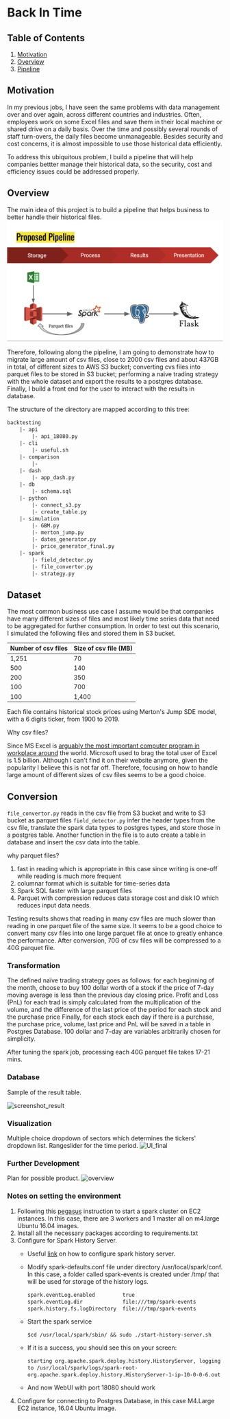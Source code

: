 # Back In Time

## Table of Contents

1. [Motivation](#motivation)
2. [Overview](#overview)
3. [Pipeline](#pipeline)

## Motivation
In my previous jobs, I have seen the same problems with data management over and over again, 
across different countries and industries. Often, employees work on some Excel files 
and save them in their local machine or shared drive on a daily basis. 
Over the time and possibly several rounds of staff turn-overs,
the daily files become unmanageable. Besides security and cost concerns, 
it is almost impossible to use those historical data efficiently. 

To address this ubiquitous problem, I build a pipeline that will help companies bettter manage their historical data, 
so the security, cost and efficiency issues could be addressed properly.


## Overview
The main idea of this project is to build a pipeline that helps business to better handle their historical files.
![pipeline](static/pipeline.png)

Therefore, following along the pipeline, I am going to demonstrate how to migrate large amount of csv files, 
close to 2000 csv files and about 437GB in total, of different sizes to AWS S3 bucket; 
converting cvs files into parquet files to be stored in S3 bucket; performing a naive trading strategy with the whole dataset and 
export the results to a postgres database. Finally, I build a front end for the user to interact with the results in database.

The structure of the directory are mapped according to this tree:
```
backtesting
    |- api
        |- api_18080.py
    |- cli
        |- useful.sh
    |- comparison
        |-
    |- dash
        |- app_dash.py
    |- db
        |- schema.sql
    |- python
        |- connect_s3.py
        |- create_table.py
    |- simulation
        |- GBM.py
        |- merton_jump.py
        |- dates_generator.py
        |- price_generator_final.py
    |- spark
        |- field_detector.py
        |- file_convertor.py
        |- strategy.py
```


## Dataset
The most common business use case I assume would be that companies have many different sizes of files and most likely time series data that need to be aggregated for further consumption.
In order to test out this scenario, I simulated the following files and stored them in S3 bucket. 

|Number of csv files|Size of csv file (MB)|
|---|---|
|1,251|70|
|500|140|
|200|350|
|100|700|
|100|1,400|

Each file contains historical stock prices using Merton's Jump SDE model, with a 6 digits ticker, from 1900 to 2019. 

Why csv files?

Since MS Excel is [arguably the most important computer program in workplace around](https://www.investopedia.com/articles/personal-finance/032415/importance-excel-business.asp) the world. 
Microsoft used to brag the total user of Excel is 1.5 billion. Although I can't find it on their website anymore,
given the popularity I believe this is not far off. Therefore, focusing on how to handle large amount of different sizes of csv files seems to be a good choice.


## Conversion
```file_convertor.py``` reads in the csv file from S3 bucket and write to S3 bucket as parquet files
```field_detector.py``` infer the header types from the csv file, translate the spark data types to postgres types, 
and store those in a postgres table. Another function in the file is to auto create a table in database and insert the 
csv data into the table. 

why parquet files?
1. fast in reading which is appropriate in this case since writing is one-off while reading is much more frequent
2. columnar format which is suitable for time-series data
3. Spark SQL faster with large parquet files
4. Parquet with compression reduces data storage cost and disk IO which reduces input data needs.

Testing results shows that reading in many csv files are much slower than reading in one parquet file of the same size.
It seems to be a good choice to convert many csv files into one large parquet file at once to greatly enhance the performance.
After conversion, 70G of csv files will be compressed to a 40G parquet file.

### Transformation
The defined naïve trading strategy goes as follows: for each beginning of the month, choose to buy 100 dollar worth of a stock
if the price of 7-day moving average is less than the previous day closing price. Profit and Loss (PnL) for each trad is simply calculated 
from the multiplication of the volume, and the difference of the last price of the period for each stock and the purchase price
Finally, for each stock each day if there is a purchase, the purchase price, volume, last price and PnL will be
saved in a table in Postgres Database.  100 dollar and 7-day are variables arbitrarily chosen for simplicity.

After tuning the spark job, processing each 40G parquet file takes 17-21 mins.

### Database
Sample of the result table.

![screenshot_result](static/ScreenShot_Results.png)


### Visualization
Multiple choice dropdown of sectors which determines the tickers' dropdown list.
Rangeslider for the time period.
![UI_final](static/UI_final.png)

### Further Development

Plan for possible product.
![overview](static/overview.png)



### Notes on setting the environment

1. Following this [pegasus](https://blog.insightdatascience.com/how-to-get-hadoop-and-spark-up-and-running-on-aws-7a1b0ab55459) 
instruction to start a spark cluster on EC2 instances. In this case, there are 3 workers and 1 master all on m4.large 
Ubuntu 16.04 images.
2. Install all the necessary packages according to requirements.txt
3. Configure for Spark History Server. 
    - Useful [link](https://www.ibm.com/support/knowledgecenter/en/SS3MQL_1.1.1/management_sym/spark_configuring_history_service.html)
     on how to configure spark history server.
        
    - Modify spark-defaults.conf file under directory /usr/local/spark/conf. In this case, a folder called spark-events is created under /tmp/
    that will be used for storage of the history logs.
        ```
        spark.eventLog.enabled         true
        spark.eventLog.dir             file:///tmp/spark-events
        spark.history.fs.logDirectory  file:///tmp/spark-events
        ```
    - Start the spark service
        ```
        $cd /usr/local/spark/sbin/ && sudo ./start-history-server.sh
        ```
    - If it is a success, you should see this on your screen:
        ```
        starting org.apache.spark.deploy.history.HistoryServer, logging to /usr/local/spark/logs/spark-root-org.apache.spark.deploy.history.HistoryServer-1-ip-10-0-0-6.out
        ```
    - And now WebUI with port 18080 should work
4. Configure for connecting to Postgres Database, in this case M4.Large EC2 instance, 16.04 Ubuntu image.
